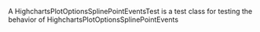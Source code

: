 A HighchartsPlotOptionsSplinePointEventsTest is a test class for testing the behavior of HighchartsPlotOptionsSplinePointEvents